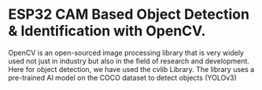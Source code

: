 # ESP32 CAM Based Object Detection & Identification with OpenCV.
OpenCV is an open-sourced image processing library that is very widely used not just in industry but also in the field of research and development.
Here for object detection, we have used the cvlib Library. The library uses a pre-trained AI model on the COCO dataset to detect objects (YOLOv3)
